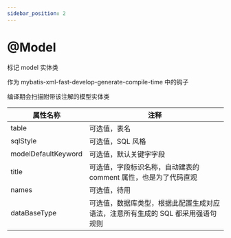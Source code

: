 ```yaml
---
sidebar_position: 2
---
```


# @Model

标记 model 实体类

作为 mybatis-xml-fast-develop-generate-compile-time 中的钩子

编译期会扫描附带该注解的模型实体类

| 属性名称                | 注释                                         |
|---------------------|--------------------------------------------|
| table               | 可选值，表名                                     |
| sqlStyle            | 可选值，SQL 风格                                 |
| modelDefaultKeyword | 可选值，默认关键字字段                                |
| title               | 可选值，字段标识名称，自动建表的 comment 属性，也是为了代码直观       |
| names               | 可选值，待用                                     |
| dataBaseType        | 可选值，数据库类型，根据此配置生成对应语法，注意所有生成的 SQL 都采用强语句规则 |
